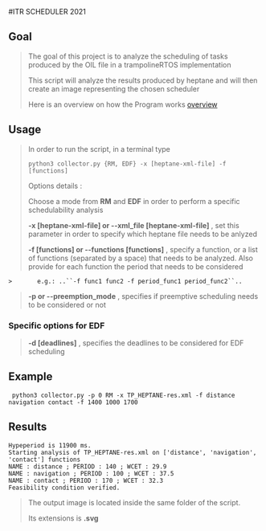 #ITR SCHEDULER 2021


## Goal

> The goal of this project is to analyze the scheduling of tasks produced by the OIL file in a trampolineRTOS implementation
> 
> This script will analyze the results produced by heptane and will then create an image representing the chosen scheduler
> 
> Here is an overview on how the Program works [overview](diag_alarachepng.png)
> 

## Usage

> In order to run the script, in a terminal type
> 
>  ``python3 collector.py {RM, EDF} -x [heptane-xml-file] -f [functions] ``
>
> Options details :
> 
> Choose a mode from **RM** and **EDF** in order to perform a specific schedulability analysis
> 
> **-x [heptane-xml-file] or --xml_file [heptane-xml-file]** , set this parameter in order to specify which heptane file needs to be anlyzed
> 
> **-f [functions] or --functions [functions]** , specify a function, or a list of functions (separated by a space) that needs to be analyzed. Also provide for each function the period that needs to be considered
> 
    >       e.g.: ..``-f func1 func2 -f period_func1 period_func2``..
>  
> **-p or --preemption_mode** , specifies if preemptive scheduling needs to be considered or not
> 
### Specific options for EDF
>
> **-d [deadlines]** , specifies the deadlines to be considered for EDF scheduling
>
 
## Example

`` python3 collector.py -p 0 RM -x TP_HEPTANE-res.xml -f distance navigation contact -f 1400 1000 1700``
## Results

    Hypeperiod is 11900 ms.
    Starting analysis of TP_HEPTANE-res.xml on ['distance', 'navigation', 'contact'] functions
    NAME : distance ; PERIOD : 140 ; WCET : 29.9
    NAME : navigation ; PERIOD : 100 ; WCET : 37.5
    NAME : contact ; PERIOD : 170 ; WCET : 32.3
    Feasibility condition verified.

> The output image is located inside the same folder of the script.
> 
> Its extensions is **.svg**